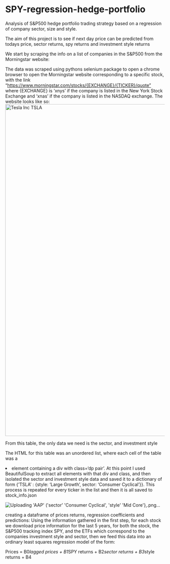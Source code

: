 # SPY-regression-hedge-portfolio
Analysis of S&amp;P500 hedge portfolio trading strategy based on a regression of company sector, size and style.

The aim of this project is to see if next day price can be predicted from todays price, sector returns, spy returns and investment style returns


We start by scraping the info on a list of companies in the S&P500 from the Morningstar website:

The data was scraped using pythons selenium package to open a chrome browser to open the Morningstar website corresponding to a specific stock, with the link “https://www.morningstar.com/stocks/{EXCHANGE}/{TICKER}/quote” where {EXCHANGE} is ‘xnys’ if the company is listed in the New York Stock Exchange and ‘xnas’ if the company is listed in the NASDAQ exchange. The website looks like so:
<img width="1046" alt="Tesla Inc TSLA" src="https://user-images.githubusercontent.com/87107274/155244890-d929852c-0848-483e-bc79-1c5db58a0db9.png">

From this table, the only data we need is the sector, and investment style

The HTML for this table was an unordered list, where each cell of the table was a <li> element containing a div with class=‘dp pair’. At this point I used BeautifulSoup to extract all elements with that div and class, and then isolated the sector and investment style data and saved it to a dictionary of form {’TSLA’ : {style: ‘Large Growth’, sector: ‘Consumer Cyclical’}}. This process is repeated for every ticker in the list and then it is all saved to stock_info.json

![Uploading 'AAP' ('sector' 'Consumer Cyclical', 'style' 'Mid Core'},.png…]()


creating a dataframe of prices returns, regression coefficients and predictions:
Using the information gathered in the first step, for each stock we download price information for the last 5 years, for both the stock, the S&P500 tracking index SPY, and the ETFs which correspond to the companies investment style and sector, then we feed this data into an ordinary least squares	regression model of the form:

Prices =  B0*lagged prices + B1*SPY returns + B2*sector returns + B3*style returns + B4

